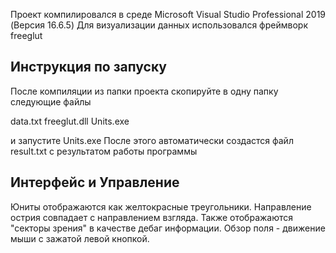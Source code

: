 
Проект компилировался в среде Microsoft Visual Studio Professional 2019 (Версия 16.6.5)
Для визуализации данных использовался фреймворк freeglut

Инструкция по запуску
---------------------
После компиляции из папки проекта скопируйте в одну папку следующие файлы     

data.txt
freeglut.dll
Units.exe
 
и запустите Units.exe
После этого автоматически создастся файл result.txt с результатом работы программы

Интерфейс и Управление
----------------------
Юниты отображаются как желтокрасные треугольники. Направление острия совпадает с направлением взгляда. 
Также отображаются "секторы зрения" в качестве дебаг информации.
Обзор поля - движение мыши с зажатой левой кнопкой.

